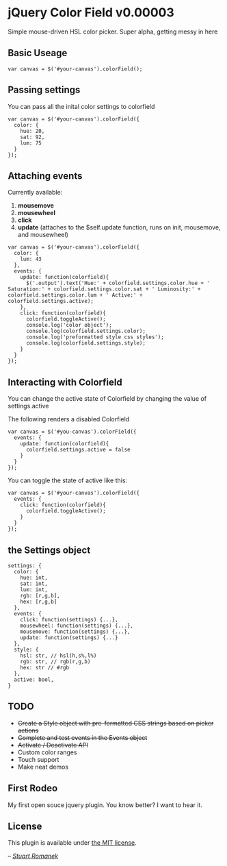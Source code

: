 # jQuery Color Field v0.00003

Simple mouse-driven HSL color picker. Super alpha, getting messy in here

## Basic Useage
`var canvas = $('#your-canvas').colorField();`

## Passing settings
You can pass all the inital color settings to colorfield

```
var canvas = $('#your-canvas').colorField({
  color: {
    hue: 20,
    sat: 92,
    lum: 75
  }
});
```

## Attaching events
Currently available:

1. **mousemove**
2. **mousewheel**
2. **click**
3. **update** (attaches to the $self.update function, runs on init, mousemove, and mousewheel)

```
var canvas = $('#your-canvas').colorField({
  color: {
    lum: 43
  },
  events: {
    update: function(colorfield){
      $('.output').text('Hue:' + colorfield.settings.color.hue + ' Saturation:' + colorfield.settings.color.sat + ' Luminosity:' + colorfield.settings.color.lum + ' Active:' + colorfield.settings.active);
    },
    click: function(colorfield){
      colorfield.toggleActive();
      console.log('color object');
      console.log(colorfield.settings.color);
      console.log('preformatted style css styles');
      console.log(colorfield.settings.style);
    }
  }
});
```

## Interacting with Colorfield
You can change the active state of Colorfield by changing the value of settings.active

The following renders a disabled Colorfield
```
var canvas = $('#you-canvas').colorField({
  events: {
    update: function(colorfield){
      colorfield.settings.active = false
    }
  }
});
```

You can toggle the state of active like this:
```
var canvas = $('#your-canvas').colorField({
  events: {
    click: function(colorfield){
      colorfield.toggleActive();
    }
  }
});
```

## the Settings object
```
settings: {
  color: {
    hue: int,
    sat: int,
    lum: int,
    rgb: [r,g,b],
    hex: [r,g,b]
  },
  events: {
    click: function(settings) {...},
    mousewheel: function(settings) {...},
    mousemove: function(settings) {...},
    update: function(settings) {...}
  },
  style: {
    hsl: str, // hsl(h,s%,l%)
    rgb: str, // rgb(r,g,b)
    hex: str // #rgb
  },
  active: bool,
}
```

## TODO
* ~~Create a Style object with pre-formatted CSS strings based on picker actions~~
* ~~Complete and test events in the Events object~~
* ~~Activate / Deactivate API~~
* Custom color ranges
* Touch support
* Make neat demos

## First Rodeo
My first open souce jquery plugin. You know better? I want to hear it.

## License

This plugin is available under [the MIT license](http://mths.be/mit).

_– [Stuart Romanek](http://romanek.us)_
